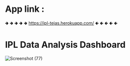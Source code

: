 # App link :
 🢂 🢂 🢂 🢂 🢂 https://ipl-tejas.herokuapp.com/ 🢀 🢀 🢀 🢀 🢀


# IPL Data Analysis Dashboard
![Screenshot (77)](https://user-images.githubusercontent.com/97099106/160073637-5d6316ac-4327-4ea0-8aa1-5c459ce802bd.png)


